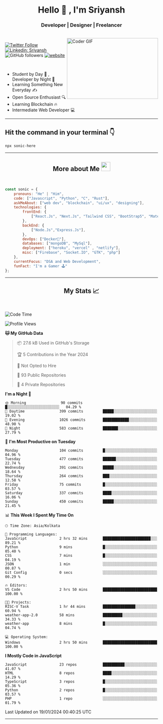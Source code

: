 
<h1 align="center">Hello  👋 , I'm Sriyansh</h1>
<h3 align="center">Developer | Designer | Freelancer </h3>
<br>
<img alt="Coder GIF" align="right" height=200 width=300 src="https://miro.medium.com/max/1360/0*7Q3yvSIv_t0ioJ-Z.gif" />

[![Twitter Follow](https://img.shields.io/twitter/follow/ShivamSriyansh?label=Follow)](https://twitter.com/intent/follow?screen_name=ShivamSriyansh)
[![Linkedin: Sriyansh](https://img.shields.io/badge/-Sriyansh-blue?style=flat-square&logo=Linkedin&logoColor=white&link=https://www.linkedin.com/in/sriyansh-shivam/)](https://www.linkedin.com/in/sriyansh-shivam/)
![GitHub followers](https://img.shields.io/github/followers/SoNiC-HeRE?label=Follow&style=social)
[![website](https://img.shields.io/badge/Website-46a2f1.svg?&style=flat-square&logo=Google-Chrome&logoColor=white&link=https://ss-portfolio.vercel.app/)](https://ss-portfolio.vercel.app/)

<br/>

- Student by Day 🌅 , Developer by Night 🌃
- Learning Something New Everyday ✍️
- Open Source Enthusiast 🔍
- Learning Blockchain 🔥
- Intermediate Web Developer 💻



<hr/>

## Hit the command in your terminal 👇
```bash
npx sonic-here
```

<hr/>
<h2 align="center">More about Me <img src="https://emojis.slackmojis.com/emojis/images/1531849430/4246/blob-sunglasses.gif?1531849430" width="30"/> </h3>
<br>

```javascript
const sonic = {
    pronouns: "He" | "Him",
    code: ["Javascript", "Python", "C", "Rust"],
    askMeAbout: ["web dev", "blockchain", "ui/ux", "designing"],
    technologies: {
        frontEnd: {
            ["React.Js", "Next.Js", "Tailwind CSS", "BootStrap5", "MaterialUI"]
        },
        backEnd: {
            ["Node.Js","Express.Js"],
        },
        devOps: ["Docker🐳"],
        databases: ["mongoDB", "MySql"],
        deployment: ["heroku", "vercel" , "netlify"],
        misc: ["Firebase", "Socket.IO", "GTK", "php"]
    },
    currentFocus: "DSA and Web Development",
    funFact: "I'm a Gamer 🕹️"
};
```
<hr/>

<h2 align="center"> My Stats 📈 </h2>
<br />

<!--START_SECTION:waka-->
![Code Time](http://img.shields.io/badge/Code%20Time-45%20hrs%2059%20mins-blue)

![Profile Views](http://img.shields.io/badge/Profile%20Views-42-blue)

**🐱 My GitHub Data** 

> 📦 27.6 kB Used in GitHub's Storage 
 > 
> 🏆 5 Contributions in the Year 2024
 > 
> 🚫 Not Opted to Hire
 > 
> 📜 93 Public Repositories 
 > 
> 🔑 4 Private Repositories 
 > 
**I'm a Night 🦉** 

```text
🌞 Morning                90 commits          █░░░░░░░░░░░░░░░░░░░░░░░░   04.29 % 
🌆 Daytime                399 commits         █████░░░░░░░░░░░░░░░░░░░░   19.02 % 
🌃 Evening                1026 commits        ████████████░░░░░░░░░░░░░   48.90 % 
🌙 Night                  583 commits         ███████░░░░░░░░░░░░░░░░░░   27.79 % 
```
📅 **I'm Most Productive on Tuesday** 

```text
Monday                   104 commits         █░░░░░░░░░░░░░░░░░░░░░░░░   04.96 % 
Tuesday                  477 commits         ██████░░░░░░░░░░░░░░░░░░░   22.74 % 
Wednesday                391 commits         █████░░░░░░░░░░░░░░░░░░░░   18.64 % 
Thursday                 264 commits         ███░░░░░░░░░░░░░░░░░░░░░░   12.58 % 
Friday                   75 commits          █░░░░░░░░░░░░░░░░░░░░░░░░   03.57 % 
Saturday                 337 commits         ████░░░░░░░░░░░░░░░░░░░░░   16.06 % 
Sunday                   450 commits         █████░░░░░░░░░░░░░░░░░░░░   21.45 % 
```


📊 **This Week I Spent My Time On** 

```text
🕑︎ Time Zone: Asia/Kolkata

💬 Programming Languages: 
JavaScript               2 hrs 32 mins       ██████████████████████░░░   89.21 % 
Python                   9 mins              █░░░░░░░░░░░░░░░░░░░░░░░░   05.40 % 
CSS                      7 mins              █░░░░░░░░░░░░░░░░░░░░░░░░   04.19 % 
JSON                     1 min               ░░░░░░░░░░░░░░░░░░░░░░░░░   00.87 % 
Git Config               0 secs              ░░░░░░░░░░░░░░░░░░░░░░░░░   00.29 % 

🔥 Editors: 
VS Code                  2 hrs 50 mins       █████████████████████████   100.00 % 

🐱‍💻 Projects: 
RISC-V Task              1 hr 44 mins        ███████████████░░░░░░░░░░   60.94 % 
weather-app-2.0          58 mins             █████████░░░░░░░░░░░░░░░░   34.33 % 
weather-app              8 mins              █░░░░░░░░░░░░░░░░░░░░░░░░   04.74 % 

💻 Operating System: 
Windows                  2 hrs 50 mins       █████████████████████████   100.00 % 
```

**I Mostly Code in JavaScript** 

```text
JavaScript               23 repos            ██████████░░░░░░░░░░░░░░░   41.07 % 
HTML                     8 repos             ████░░░░░░░░░░░░░░░░░░░░░   14.29 % 
TypeScript               3 repos             █░░░░░░░░░░░░░░░░░░░░░░░░   05.36 % 
Python                   2 repos             █░░░░░░░░░░░░░░░░░░░░░░░░   03.57 % 
PHP                      1 repo              ░░░░░░░░░░░░░░░░░░░░░░░░░   01.79 % 
```




 Last Updated on 19/01/2024 00:40:25 UTC
<!--END_SECTION:waka-->
<hr />
